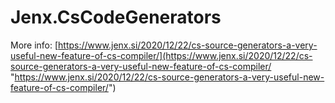 # Jenx.CsCodeGenerators 

More info: [https://www.jenx.si/2020/12/22/cs-source-generators-a-very-useful-new-feature-of-cs-compiler/](https://www.jenx.si/2020/12/22/cs-source-generators-a-very-useful-new-feature-of-cs-compiler/ "https://www.jenx.si/2020/12/22/cs-source-generators-a-very-useful-new-feature-of-cs-compiler/") 
